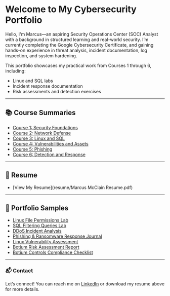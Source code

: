 # Welcome to My Cybersecurity Portfolio

Hello, I'm Marcus—an aspiring Security Operations Center (SOC) Analyst with a background in structured learning and real-world security. I’m currently completing the Google Cybersecurity Certificate, and gaining hands-on experience in threat analysis, incident documentation, log inspection, and system hardening.

This portfolio showcases my practical work from Courses 1 through 6, including:
- Linux and SQL labs
- Incident response documentation
- Risk assessments and detection exercises

---

## 📚 Course Summaries

- [Course 1: Security Foundations](courses/course1_security_foundations.md)
- [Course 2: Network Defense](courses/course2_network_defense.md)
- [Course 3: Linux and SQL](courses/course3_linux_sql.md)
- [Course 4: Vulnerabilities and Assets](courses/course4_assets_vulnerabilities.md)
- [Course 5: Phishing](courses/course5_phishing.md)
- [Course 6: Detection and Response](courses/course6_detection_response.md)

---

## 📄 Resume

- [View My Resume](resume/Marcus McClain Resume.pdf)

---

## 📂 Portfolio Samples

- [Linux File Permissions Lab](portfolio/linux-file-permissions-lab.pdf)
- [SQL Filtering Queries Lab](portfolio/sql-filtering-queries-lab.pdf)
- [DDoS Incident Analysis](portfolio/ddos-incident-analysis.pdf)
- [Phishing & Ransomware Response Journal](portfolio/phishing-ransomware-response-journal.pdf)
- [Linux Vulnerability Assessment](portfolio/linux-vulnerability-assessment.pdf)
- [Botium Risk Assessment Report](portfolio/botium-risk-assessment-report.pdf)
- [Botium Controls Compliance Checklist](portfolio/botium-controls-compliance-checklist.pdf)

---

### 📬 Contact

Let’s connect! You can reach me on [LinkedIn](https://www.linkedin.com/in/marcus-mcclain-b02685332/) or download my resume above for more details.
